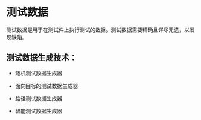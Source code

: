 # 测试数据

测试数据是用于在测试件上执行测试的数据。测试数据需要精确且详尽无遗，以发现缺陷。

## 测试数据生成技术：

* 随机测试数据生成器

* 面向目标的测试数据生成器

* 路径测试数据生成器

* 智能测试数据生成器
